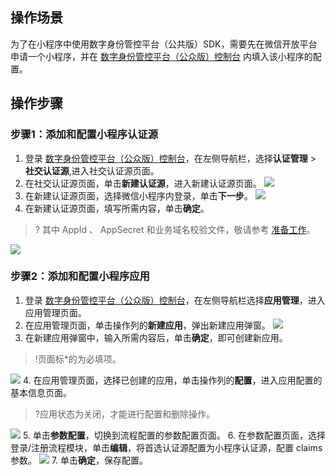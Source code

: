 ## 操作场景
为了在小程序中使用数字身份管控平台（公共版）SDK，需要先在微信开放平台申请一个小程序，并在 [数字身份管控平台（公众版）控制台](https://console.cloud.tencent.com/ciam) 内填入该小程序的配置。

## 操作步骤
### 步骤1：添加和配置小程序认证源
1. 登录 [数字身份管控平台（公众版）控制台](https://console.cloud.tencent.com/ciam)，在左侧导航栏，选择**认证管理** > **社交认证源**,进入社交认证源页面。
2. 在社交认证源页面，单击**新建认证源**，进入新建认证源页面。
![](https://main.qcloudimg.com/raw/1b9cd34ccce92a6742d61b6ebc8a47e9.png)
3. 在新建认证源页面，选择微信小程序内登录，单击**下一步**。
![](https://main.qcloudimg.com/raw/d6ab139b7c482bc6cc7e6256a205cc35.png)
4. 在新建认证源页面，填写所需内容，单击**确定**。
>? 其中 AppId 、 AppSecret 和业务域名校验文件，敬请参考 [准备工作](https://cloud.tencent.com/document/product/1441/60595)。
>
![](https://main.qcloudimg.com/raw/9ba278d8ab9dfeb3f28b06df3367ff57.png)

### 步骤2：添加和配置小程序应用
1. 登录 [数字身份管控平台（公众版）控制台](https://console.cloud.tencent.com/ciam)，在左侧导航栏选择**应用管理**，进入应用管理页面。
2. 在应用管理页面，单击操作列的**新建应用**，弹出新建应用弹窗。
![](https://main.qcloudimg.com/raw/39d602e8747cad6d90f0f22d2afd1b19.png)
3. 在新建应用弹窗中，输入所需内容后，单击**确定**，即可创建新应用。
>!页面标*的为必填项。
>
![](https://main.qcloudimg.com/raw/4ff736fbd78a0f642231cbc28ee5c386.png)
4. 在应用管理页面，选择已创建的应用，单击操作列的**配置**，进入应用配置的基本信息页面。
>?应用状态为关闭，才能进行配置和删除操作。
>
![](https://main.qcloudimg.com/raw/c7b94b7e6b1eb310dca889e66de0c917.png)
5. 单击**参数配置**，切换到流程配置的参数配置页面。
6. 在参数配置页面，选择登录/注册流程模块，单击**编辑**，将首选认证源配置为小程序认证源，配置 claims 参数。
![](https://main.qcloudimg.com/raw/ee960f551fc5a8b807d70a1bc50f171f.png)
7. 单击**确定**，保存配置。
